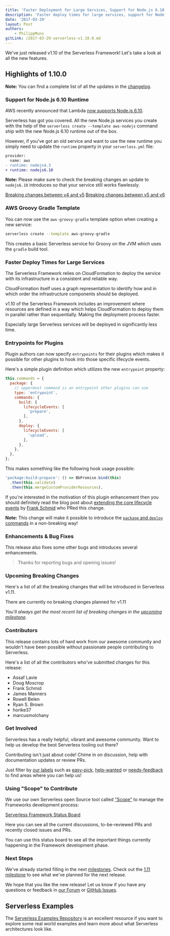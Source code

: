 ```yaml
---
title: 'Faster Deployment for Large Services, Support for Node.js 6.10 Runtime with Serverless v1.10'
description: 'Faster deploy times for large services, support for Node.js 6.10 runtime, Groovy service template and more in the Serverless Framework v1.10 release.'
date: '2017-03-29'
layout: Post
authors:
    - PhilippMuns
gitLink: /2017-03-29-serverless-v1.10.0.md
---
```


We've just released v1.10 of the Serverless Framework! Let's take a look at all the new features.

## Highlights of 1.10.0

**Note:** You can find a complete list of all the updates in the [changelog](https://github.com/serverless/serverless/blob/master/CHANGELOG.md).

### Support for Node.js 6.10 Runtime

AWS recently announced that Lambda [now supports Node.js 6.10](https://aws.amazon.com/about-aws/whats-new/2017/03/aws-lambda-supports-node-js-6-10/).

Serverless has got you covered. All the new Node.js services you create with the help of the `serverless create --template aws-nodejs` command ship with the new Node.js 6.10 runtime out of the box.

However, if you've got an old service and want to use the new runtime you simply need to update the `runtime` property in your `serverless.yml` file:

```diff
provider:
  name: aws
- runtime: nodejs4.3
+ runtime: nodejs6.10
```

**Note:** Please make sure to check the breaking changes an update to `nodejs6.10` introduces so that your service still works flawlessly.

[Breaking changes between v4 and v5](https://github.com/nodejs/node/wiki/Breaking-changes-between-v4-and-v5)
[Breaking changes between v5 and v6](https://github.com/nodejs/node/wiki/Breaking-changes-between-v5-and-v6)

### AWS Groovy Gradle Template

You can now use the `aws-groovy-gradle` template option when creating a new service:

```bash
serverless create --template aws-groovy-gradle
```

This creates a basic Serverless service for Groovy on the JVM which uses the `gradle` build tool.

### Faster Deploy Times for Large Services

The Serverless Framework relies on CloudFormation to deploy the service with its infrastructure in a consistent and reliable way.

CloudFormation itself uses a graph representation to identify how and in which order the infrastructure components should be deployed.

v1.10 of the Serverless Framework includes an improvement where resources are defined in a way which helps CloudFormation to deploy them in parallel rather than sequentially. Making the deployment process faster.

Especially large Serverless services will be deployed in significantly less time.

### Entrypoints for Plugins

Plugin authors can now specify `entrypoints` for their plugins which makes it possible for other plugins to hook into those specific lifecycle events.

Here's a simple plugin definition which utilizes the new `entrypoint` property:

```javascript
this.commands = {
  package: {
    // uppermost command is an entrypoint other plugins can use
    type: 'entrypoint',
    commands: {
      build: {
        lifecycleEvents: [
          'prepare',
        ],
      },
      deploy: {
        lifecycleEvents: [
          'upload',
        ],
      },
    },
  },
};
```

This makes something like the following hook usage possible:

```javascript
'package:build:prepare': () => BbPromise.bind(this)
  .then(this.validate)
  .then(this.mergeCustomProviderResources),
```

If you're interested in the motivation of this plugin enhancement then you should definitely read the blog post about [extending the core lifecycle events](https://serverless.com/blog/advanced-plugin-development-extending-the-core-lifecycle/) by [Frank Schmid](https://github.com/HyperBrain) who PRed this change.

**Note:** This change will make it possible to introduce the [`package` and `deploy` commands](https://github.com/serverless/serverless/pull/3344) in a non-breaking way!

### Enhancements & Bug Fixes

This release also fixes some other bugs and introduces several enhancements.

> Thanks for reporting bugs and opening issues!

### Upcoming Breaking Changes

Here's a list of all the breaking changes that will be introduced in Serverless v1.11.

There are currently no breaking changes planned for v1.11

*You'll always get the most recent list of breaking changes in the [upcoming milestone](https://github.com/serverless/serverless/milestones).*

### Contributors

This release contains lots of hard work from our awesome community and wouldn't have been possible without passionate people contributing to Serverless.

Here's a list of all the contributors who've submitted changes for this release:

- Assaf Lavie
- Doug Moscrop
- Frank Schmid
- James Manners
- Rowell Belen
- Ryan S. Brown
- horike37
- marcusmolchany

### Get Involved

Serverless has a really helpful, vibrant and awesome community. Want to help us develop the best Serverless tooling out there?

Contributing isn't just about code! Chime in on discussion, help with documentation updates or review PRs.

Just filter by [our labels](https://github.com/serverless/serverless/labels) such as [easy-pick](https://github.com/serverless/serverless/issues?q=is%3Aopen+is%3Aissue+label%3Astatus%2Feasy-pick), [help-wanted](https://github.com/serverless/serverless/issues?q=is%3Aopen+is%3Aissue+label%3Astatus%2Fhelp-wanted) or [needs-feedback](https://github.com/serverless/serverless/labels/stage%2Fneeds-feedback) to find areas where you can help us!

### Using "Scope" to Contribute

We use our own Serverless open Source tool called ["Scope"](https://github.com/serverless/scope) to manage the Frameworks development process:

[Serverless Framework Status Board](https://serverless.com/framework/status/)

Here you can see all the current discussions, to-be-reviewed PRs and recently closed issues and PRs.

You can use this status board to see all the important things currently happening in the Framework development phase.

### Next Steps

We've already started filling in the next [milestones](https://github.com/serverless/serverless/milestones). Check out the [1.11 milestone](https://github.com/serverless/serverless/milestone/26) to see what we've planned for the next release.

We hope that you like the new release! Let us know if you have any questions or feedback in [our Forum](http://forum.serverless.com/) or [GitHub Issues](https://github.com/serverless/serverless/issues).

## Serverless Examples

The [Serverless Examples Repository](https://github.com/serverless/examples) is an excellent resource if you want to explore some real world examples and learn more about what Serverless architectures look like.
